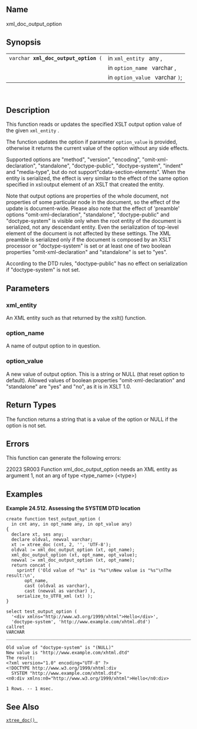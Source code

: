 <div>

<div>

</div>

<div>

## Name

xml_doc_output_option

</div>

<div>

## Synopsis

<div>

|                                           |                                 |
|-------------------------------------------|---------------------------------|
| `varchar `**`xml_doc_output_option`**` (` | in `xml_entity ` any ,          |
|                                           | in `option_name ` varchar ,     |
|                                           | in `option_value ` varchar `)`; |

<div>

 

</div>

</div>

</div>

<div>

## Description

This function reads or updates the specified XSLT output option value of
the given `xml_entity` .

The function updates the option if parameter `option_value` is provided,
otherwise it returns the current value of the option without any side
effects.

Supported options are "method", "version", "encoding",
"omit-xml-declaration", "standalone", "doctype-public",
"doctype-system", "indent" and "media-type", but do not
support"cdata-section-elements". When the entity is serialized, the
effect is very similar to the effect of the same option specified in
xsl:output element of an XSLT that created the entity.

Note that output options are properties of the whole document, not
properties of some particular node in the document, so the effect of the
update is document-wide. Please also note that the effect of 'preamble'
options "omit-xml-declaration", "standalone", "doctype-public" and
"doctype-system" is visible only when the root entity of the document is
serialized, not any descendant entity. Even the serialization of
top-level element of the document is not affected by these settings. The
XML preamble is serialized only if the document is composed by an XSLT
processor or "doctype-system" is set or at least one of two boolean
properties "omit-xml-declaration" and "standalone" is set to "yes".

According to the DTD rules, "doctype-public" has no effect on
serialization if "doctype-system" is not set.

</div>

<div>

## Parameters

<div>

### xml_entity

An XML entity such as that returned by the xslt() function.

</div>

<div>

### option_name

A name of output option to in question.

</div>

<div>

### option_value

A new value of output option. This is a string or NULL (that reset
option to default). Allowed values of boolean properties
"omit-xml-declaration" and "standalone" are "yes" and "no", as it is in
XSLT 1.0.

</div>

</div>

<div>

## Return Types

The function returns a string that is a value of the option or NULL if
the option is not set.

</div>

<div>

## Errors

This function can generate the following errors:

<span class="errorcode">22023 </span><span class="errorcode">SR003
</span> Function xml_doc_output_option needs an XML entity as argument
1, not an arg of type \<type_name\> (\<type\>)

</div>

<div>

## Examples

<div>

**Example 24.512. Assessing the SYSTEM DTD location**

<div>

``` screen
create function test_output_option (
  in cnt any, in opt_name any, in opt_value any)
{
  declare xt, ses any;
  declare oldval, newval varchar;
  xt := xtree_doc (cnt, 2, '', 'UTF-8');
  oldval := xml_doc_output_option (xt, opt_name);
  xml_doc_output_option (xt, opt_name, opt_value);
  newval := xml_doc_output_option (xt, opt_name);
  return concat (
    sprintf ('Old value of "%s" is "%s"\nNew value is "%s"\nThe result:\n',
       opt_name,
       cast (oldval as varchar),
       cast (newval as varchar) ),
    serialize_to_UTF8_xml (xt) );
}

select test_output_option (
  '<div xmlns="http://www.w3.org/1999/xhtml">Hello</div>',
  'doctype-system', 'http://www.example.com/xhtml.dtd')
callret
VARCHAR
_______________________________________________________________________________

Old value of "doctype-system" is "(NULL)"
New value is "http://www.example.com/xhtml.dtd"
The result:
<?xml version="1.0" encoding="UTF-8" ?>
<!DOCTYPE http://www.w3.org/1999/xhtml:div
  SYSTEM "http://www.example.com/xhtml.dtd">
<n0:div xmlns:n0="http://www.w3.org/1999/xhtml">Hello</n0:div>

1 Rows. -- 1 msec.
```

</div>

</div>

  

</div>

<div>

## See Also

<a href="fn_xtree_doc.html" class="link" title="xtree_doc"><code
class="function">xtree_doc() </code></a>

</div>

</div>
